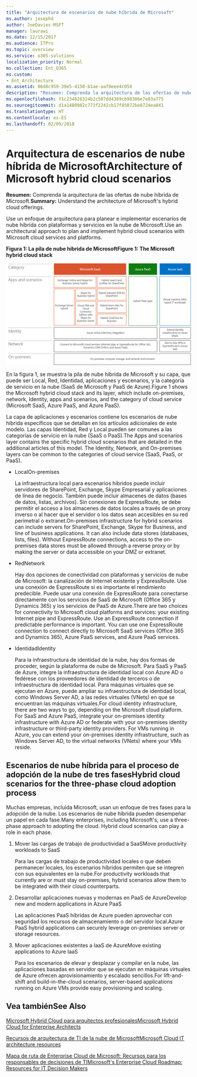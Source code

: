 ```yaml
---
title: "Arquitectura de escenarios de nube híbrida de Microsoft"
ms.author: josephd
author: JoeDavies-MSFT
manager: laurawi
ms.date: 12/15/2017
ms.audience: ITPro
ms.topic: overview
ms.service: o365-solutions
localization_priority: Normal
ms.collection: Ent_O365
ms.custom:
- Ent_Architecture
ms.assetid: 06d8c959-39e5-4150-b1ae-aaf0eee4c058
description: "Resumen: Comprenda la arquitectura de las ofertas de nube híbrida de Microsoft."
ms.openlocfilehash: f1c234026324b2c507dd4369cb98306e7e83a775
ms.sourcegitcommit: d1a1480982c773f2241cb17f85072be8724ea841
ms.translationtype: HT
ms.contentlocale: es-ES
ms.lasthandoff: 02/09/2018
---
```

# <a name="architecture-of-microsoft-hybrid-cloud-scenarios"></a><span data-ttu-id="ea28f-103">Arquitectura de escenarios de nube híbrida de Microsoft</span><span class="sxs-lookup"><span data-stu-id="ea28f-103">Architecture of Microsoft hybrid cloud scenarios</span></span>

 <span data-ttu-id="ea28f-104">**Resumen:** Comprenda la arquitectura de las ofertas de nube híbrida de Microsoft.</span><span class="sxs-lookup"><span data-stu-id="ea28f-104">**Summary:** Understand the architecture of Microsoft's hybrid cloud offerings.</span></span>
  
<span data-ttu-id="ea28f-105">Use un enfoque de arquitectura para planear e implementar escenarios de nube híbrida con plataformas y servicios en la nube de Microsoft.</span><span class="sxs-lookup"><span data-stu-id="ea28f-105">Use an architectural approach to plan and implement hybrid cloud scenarios with Microsoft cloud services and platforms.</span></span>
  
<span data-ttu-id="ea28f-106">**Figura 1: La pila de nube híbrida de Microsoft**</span><span class="sxs-lookup"><span data-stu-id="ea28f-106">**Figure 1: The Microsoft hybrid cloud stack**</span></span>

![La pila de nube híbrida de Microsoft](images/Hybrid_Poster/Hybrid_Cloud_Stack.png)
  
<span data-ttu-id="ea28f-108">En la figura 1, se muestra la pila de nube híbrida de Microsoft y su capa, que puede ser Local, Red, Identidad, aplicaciones y escenarios, y la categoría de servicio en la nube (SaaS de Microsoft y PaaS de Azure).</span><span class="sxs-lookup"><span data-stu-id="ea28f-108">Figure 1 shows the Microsoft hybrid cloud stack and its layer, which include on-premises, network, Identity, apps and scenarios, and the category of cloud service (Microsoft SaaS, Azure PaaS, and Azure PaaS).</span></span>
  
<span data-ttu-id="ea28f-p101">La capa de aplicaciones y escenarios contiene los escenarios de nube híbrida específicos que se detallan en los artículos adicionales de este modelo. Las capas Identidad, Red y Local pueden ser comunes a las categorías de servicio en la nube (SaaS o PaaS).</span><span class="sxs-lookup"><span data-stu-id="ea28f-p101">The Apps and scenarios layer contains the specific hybrid cloud scenarios that are detailed in the additional articles of this model. The Identity, Network, and On-premises layers can be common to the categories of cloud service (SaaS, PaaS, or PaaS).</span></span>
  
- <span data-ttu-id="ea28f-111">Local</span><span class="sxs-lookup"><span data-stu-id="ea28f-111">On-premises</span></span>
    
    <span data-ttu-id="ea28f-p102">La infraestructura local para escenarios híbridos puede incluir servidores de SharePoint, Exchange, Skype Empresarial y aplicaciones de línea de negocio. También puede incluir almacenes de datos (bases de datos, listas, archivos). Sin conexiones de ExpressRoute, se debe permitir el acceso a los almacenes de datos locales a través de un proxy inverso o al hacer que el servidor o los datos sean accesibles en su red perimetral o extranet.</span><span class="sxs-lookup"><span data-stu-id="ea28f-p102">On-premises infrastructure for hybrid scenarios can include servers for SharePoint, Exchange, Skype for Business, and line of business applications. It can also include data stores (databases, lists, files). Without ExpressRoute connections, access to the on-premises data stores must be allowed through a reverse proxy or by making the server or data accessible on your DMZ or extranet.</span></span>
    
- <span data-ttu-id="ea28f-115">Red</span><span class="sxs-lookup"><span data-stu-id="ea28f-115">Network</span></span>
    
    <span data-ttu-id="ea28f-p103">Hay dos opciones de conectividad con plataformas y servicios de nube de Microsoft: la canalización de Internet existente y ExpressRoute. Use una conexión de ExpressRoute si es importante el rendimiento predecible. Puede usar una conexión de ExpressRoute para conectarse directamente con los servicios de SaaS de Microsoft (Office 365 y Dynamics 365) y los servicios de PaaS de Azure.</span><span class="sxs-lookup"><span data-stu-id="ea28f-p103">There are two choices for connectivity to Microsoft cloud platforms and services: your existing Internet pipe and ExpressRoute. Use an ExpressRoute connection if predictable performance is important. You can use one ExpressRoute connection to connect directly to Microsoft SaaS services (Office 365 and Dynamics 365), Azure PaaS services, and Azure PaaS services.</span></span>
    
- <span data-ttu-id="ea28f-119">Identidad</span><span class="sxs-lookup"><span data-stu-id="ea28f-119">Identity</span></span>
    
    <span data-ttu-id="ea28f-p104">Para la infraestructura de identidad de la nube, hay dos formas de proceder, según la plataforma de nube de Microsoft. Para SaaS y PaaS de Azure, integre la infraestructura de identidad local con Azure AD o fedérese con los proveedores de identidad de terceros o de infraestructura de identidad local. Para máquinas virtuales que se ejecutan en Azure, puede ampliar su infraestructura de identidad local, como Windows Server AD, a las redes virtuales (VNets) en que se encuentran las máquinas virtuales.</span><span class="sxs-lookup"><span data-stu-id="ea28f-p104">For cloud identity infrastructure, there are two ways to go, depending on the Microsoft cloud platform. For SaaS and Azure PaaS, integrate your on-premises identity infrastructure with Azure AD or federate with your on-premises identity infrastructure or third-party identity providers. For VMs running in Azure, you can extend your on-premises identity infrastructure, such as Windows Server AD, to the virtual networks (VNets) where your VMs reside.</span></span>
    
## <a name="hybrid-cloud-scenarios-for-the-three-phase-cloud-adoption-process"></a><span data-ttu-id="ea28f-123">Escenarios de nube híbrida para el proceso de adopción de la nube de tres fases</span><span class="sxs-lookup"><span data-stu-id="ea28f-123">Hybrid cloud scenarios for the three-phase cloud adoption process</span></span>

<span data-ttu-id="ea28f-p105">Muchas empresas, incluida Microsoft, usan un enfoque de tres fases para la adopción de la nube. Los escenarios de nube híbrida pueden desempeñar un papel en cada fase.</span><span class="sxs-lookup"><span data-stu-id="ea28f-p105">Many enterprises, including Microsoft's, use a three-phase approach to adopting the cloud. Hybrid cloud scenarios can play a role in each phase.</span></span>
  
1. <span data-ttu-id="ea28f-126">Mover las cargas de trabajo de productividad a SaaS</span><span class="sxs-lookup"><span data-stu-id="ea28f-126">Move productivity workloads to SaaS</span></span>
    
    <span data-ttu-id="ea28f-127">Para las cargas de trabajo de productividad locales o que deben permanecer locales, los escenarios híbridos permiten que se integren con sus equivalentes en la nube.</span><span class="sxs-lookup"><span data-stu-id="ea28f-127">For productivity workloads that currently are or must stay on-premises, hybrid scenarios allow them to be integrated with their cloud counterparts.</span></span>
    
2. <span data-ttu-id="ea28f-128">Desarrollar aplicaciones nuevas y modernas en PaaS de Azure</span><span class="sxs-lookup"><span data-stu-id="ea28f-128">Develop new and modern applications in Azure PaaS</span></span>
    
    <span data-ttu-id="ea28f-129">Las aplicaciones PaaS híbridas de Azure pueden aprovechar con seguridad los recursos de almacenamiento o del servidor local.</span><span class="sxs-lookup"><span data-stu-id="ea28f-129">Azure PaaS hybrid applications can securely leverage on-premises server or storage resources.</span></span>
    
3. <span data-ttu-id="ea28f-130">Mover aplicaciones existentes a IaaS de Azure</span><span class="sxs-lookup"><span data-stu-id="ea28f-130">Move existing applications to Azure IaaS</span></span>
    
    <span data-ttu-id="ea28f-131">Para los escenarios de elevar y desplazar y compilar en la nube, las aplicaciones basadas en servidor que se ejecutan en máquinas virtuales de Azure ofrecen aprovisionamiento y escalado sencillos.</span><span class="sxs-lookup"><span data-stu-id="ea28f-131">For lift-and-shift and build-in-the-cloud scenarios, server-based applications running on Azure VMs provide easy provisioning and scaling.</span></span>
    
## <a name="see-also"></a><span data-ttu-id="ea28f-132">Vea también</span><span class="sxs-lookup"><span data-stu-id="ea28f-132">See Also</span></span>

[<span data-ttu-id="ea28f-133">Microsoft Hybrid Cloud para arquitectos profesionales</span><span class="sxs-lookup"><span data-stu-id="ea28f-133">Microsoft Hybrid Cloud for Enterprise Architects</span></span>](microsoft-hybrid-cloud-for-enterprise-architects.md)
  
[<span data-ttu-id="ea28f-134">Recursos de arquitectura de TI de la nube de Microsoft</span><span class="sxs-lookup"><span data-stu-id="ea28f-134">Microsoft Cloud IT architecture resources</span></span>](microsoft-cloud-it-architecture-resources.md)

[<span data-ttu-id="ea28f-135">Mapa de ruta de Enterprise Cloud de Microsoft: Recursos para los responsables de decisiones de TI</span><span class="sxs-lookup"><span data-stu-id="ea28f-135">Microsoft's Enterprise Cloud Roadmap: Resources for IT Decision Makers</span></span>](https://sway.com/FJ2xsyWtkJc2taRD)



